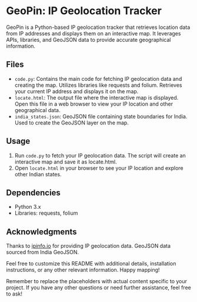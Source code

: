<h1>GeoPin: IP Geolocation Tracker</h1>
<p>GeoPin is a Python-based IP geolocation tracker that retrieves location data from IP addresses and displays them on an interactive map. It leverages APIs, libraries, and GeoJSON data to provide accurate geographical information.</p>

<h2>Files</h2>
<ul>
  <li><code>code.py</code>: Contains the main code for fetching IP geolocation data and creating the map. Utilizes libraries like requests and folium. Retrieves your current IP address and displays it on the map.</li>
  <li><code>locate.html</code>: The output file where the interactive map is displayed. Open this file in a web browser to view your IP location and other geographical data.</li>
  <li><code>india_states.json</code>: GeoJSON file containing state boundaries for India. Used to create the GeoJSON layer on the map.</li>
</ul>

<h2>Usage</h2>
<ol>
  <li>Run <code>code.py</code> to fetch your IP geolocation data. The script will create an interactive map and save it as locate.html.</li>
  <li>Open <code>locate.html</code> in your browser to see your IP location and explore other Indian states.</li>
</ol>

<h2>Dependencies</h2>
<ul>
  <li>Python 3.x</li>
  <li>Libraries: requests, folium</li>
</ul>

<h2>Acknowledgments</h2>
<p>Thanks to <a href="https://ipinfo.io/">ipinfo.io</a> for providing IP geolocation data. GeoJSON data sourced from India GeoJSON.</p>

<p>Feel free to customize this README with additional details, installation instructions, or any other relevant information. Happy mapping! </p>

<p>Remember to replace the placeholders with actual content specific to your project. If you have any other questions or need further assistance, feel free to ask! </p>
